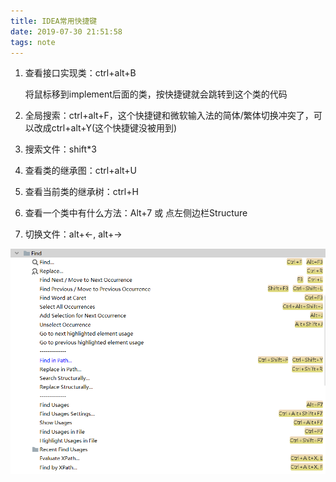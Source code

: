 ```yaml
---
title: IDEA常用快捷键
date: 2019-07-30 21:51:58
tags: note
---
```


1. 查看接口实现类：ctrl+alt+B

   将鼠标移到implement后面的类，按快捷键就会跳转到这个类的代码

2. 全局搜索：ctrl+alt+F，这个快捷键和微软输入法的简体/繁体切换冲突了，可以改成ctrl+alt+Y(这个快捷键没被用到)

3. 搜索文件：shift*3

4. 查看类的继承图：ctrl+alt+U

5. 查看当前类的继承树：ctrl+H

6. 查看一个类中有什么方法：Alt+7 或 点左侧边栏Structure

7. 切换文件：alt+<-, alt+->

![1564997317954](/../../images/idea快捷键.png)